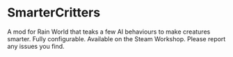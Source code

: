 # SmarterCritters
A mod for Rain World that teaks a few AI behaviours to make creatures smarter. Fully configurable.
Available on the Steam Workshop. Please report any issues you find.
